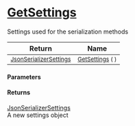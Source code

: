 # [GetSettings](./SerializationHelper-100664138.md)

Settings used for the serialization methods

| Return | Name | 
| --- | --- | 
| <sub>[JsonSerializerSettings](./SerializationHelper-100664138.md)</sub>| <sub>[GetSettings](./SerializationHelper-100664138.md) (  )</sub>| <br>


#### Parameters

#### Returns
[JsonSerializerSettings](./SerializationHelper-100664138.md)<br>
A new settings object